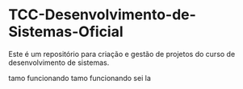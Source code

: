 # TCC-Desenvolvimento-de-Sistemas-Oficial
Este é um repositório para criação e gestão de projetos do curso de desenvolvimento de sistemas.

tamo funcionando tamo funcionando
sei la